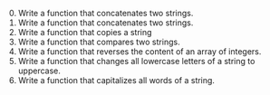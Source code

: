 0. Write a function that concatenates two strings.
1. Write a function that concatenates two strings.
2. Write a function that copies a string
3. Write a function that compares two strings.
4. Write a function that reverses the content of an array of integers.
5. Write a function that changes all lowercase letters of a string to uppercase.
6. Write a function that capitalizes all words of a string.
